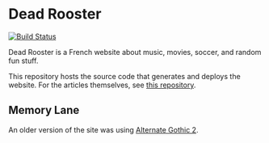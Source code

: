 # Dead Rooster

[![Build Status](https://travis-ci.org/DeadRooster/deadrooster.org.svg?branch=main)](https://travis-ci.org/DeadRooster/deadrooster.org)

Dead Rooster is a French website about music, movies, soccer, and random fun
stuff.

This repository hosts the source code that generates and deploys the website.
For the articles themselves, see [this repository][1].

## Memory Lane

An older version of the site was using [Alternate Gothic 2][2].

[1]: https://github.com/DeadRooster/articles
[2]: https://www.myfonts.com/fonts/linotype/alternate-gothic-lt/
